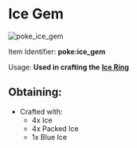 # Ice Gem

![poke\_ice\_gem](https://github.com/ItsMePok/PFE/assets/136857747/fc98eee0-dd3c-4d36-b7ec-bc8aa3422f35)

Item Identifier: **poke:ice\_gem**

Usage: **Used in crafting the** [**Ice Ring**](https://github.com/ItsMePok/PFE/wiki/Ice-Ring)

## Obtaining:

* Crafted with:
  * 4x Ice
  * 4x Packed Ice
  * 1x Blue Ice
